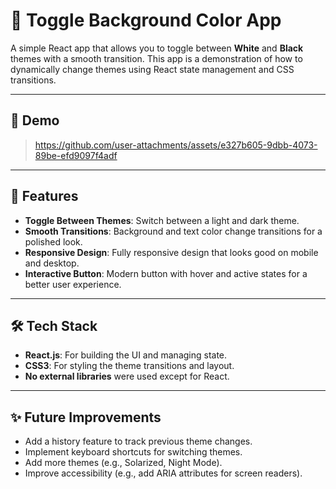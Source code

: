 # 🌈 Toggle Background Color App

A simple React app that allows you to toggle between **White** and **Black** themes with a smooth transition. This app is a demonstration of how to dynamically change themes using React state management and CSS transitions.

---

## 🎥 Demo

> https://github.com/user-attachments/assets/e327b605-9dbb-4073-89be-efd9097f4adf

---

## 🚀 Features

- **Toggle Between Themes**: Switch between a light and dark theme.
- **Smooth Transitions**: Background and text color change transitions for a polished look.
- **Responsive Design**: Fully responsive design that looks good on mobile and desktop.
- **Interactive Button**: Modern button with hover and active states for a better user experience.

---

## 🛠️ Tech Stack

- **React.js**: For building the UI and managing state.
- **CSS3**: For styling the theme transitions and layout.
- **No external libraries** were used except for React.

---

## ✨ Future Improvements

- Add a history feature to track previous theme changes.
- Implement keyboard shortcuts for switching themes.
- Add more themes (e.g., Solarized, Night Mode).
- Improve accessibility (e.g., add ARIA attributes for screen readers).
